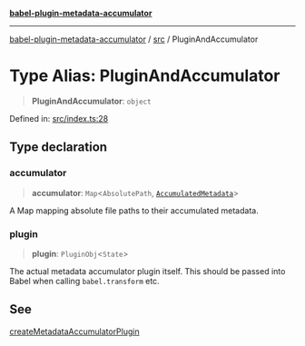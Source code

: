 [**babel-plugin-metadata-accumulator**](../../README.md)

***

[babel-plugin-metadata-accumulator](../../README.md) / [src](../README.md) / PluginAndAccumulator

# Type Alias: PluginAndAccumulator

> **PluginAndAccumulator**: `object`

Defined in: [src/index.ts:28](https://github.com/Xunnamius/babel-plugin-metadata-accumulator/blob/ca3a4df0e6412657dbf19953fc49fceb9b33736d/src/index.ts#L28)

## Type declaration

### accumulator

> **accumulator**: `Map`\<`AbsolutePath`, [`AccumulatedMetadata`](AccumulatedMetadata.md)\>

A Map mapping absolute file paths to their accumulated metadata.

### plugin

> **plugin**: `PluginObj`\<`State`\>

The actual metadata accumulator plugin itself. This should be passed into
Babel when calling `babel.transform` etc.

## See

[createMetadataAccumulatorPlugin](../functions/createMetadataAccumulatorPlugin.md)
